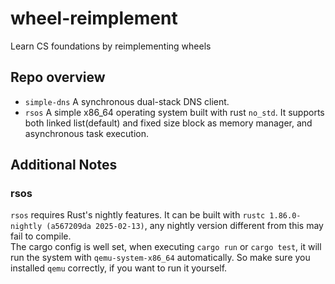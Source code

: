 # wheel-reimplement
Learn CS foundations by reimplementing wheels
## Repo overview
- `simple-dns` A synchronous dual-stack DNS client.
- `rsos` A simple x86_64 operating system built with rust `no_std`. It supports both linked list(default) and fixed size block as memory manager, and asynchronous task execution.

## Additional Notes
### rsos
`rsos` requires Rust's nightly features. It can be built with `rustc 1.86.0-nightly (a567209da 2025-02-13)`, any nightly version different from this may fail to compile.  
The cargo config is well set, when executing `cargo run` or `cargo test`, it will run the system with `qemu-system-x86_64` automatically. So make sure you installed `qemu` correctly, if you want to run it yourself.

